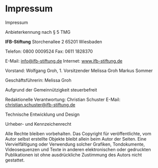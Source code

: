 # Impressum

Impressum



Anbieterkennung nach § 5 TMG



**IFB-Stiftung**
Storchenallee 2
65201 Wiesbaden

Telefon: 0800 0009524
Fax: 0611 1828370

E-Mail: info@ifb-stiftung.de
Internet: www.ifb-stiftung.de

Vorstand:
Wolfgang Groh, 1. Vorsitzender
Melissa Groh
Markus Sommer

Geschäftsführerin: Melissa Groh

Aufgrund der Gemeinnützigkeit steuerbefreit

Redaktionelle Verantwortung:
Christian Schuster
E-Mail: christian.schuster@ifb-stiftung.de

Technische Entwicklung und Design

Urheber- und Kennzeichenrecht

Alle Rechte bleiben vorbehalten. Das Copyright für veröffentlichte, vom Autor selbst erstellte Objekte bleibt allein beim Autor der Seiten. Eine Vervielfältigung oder Verwendung solcher Grafiken, Tondokumente, Videosequenzen und Texte in anderen elektronischen oder gedruckten Publikationen ist ohne ausdrückliche Zustimmung des Autors nicht gestattet.
